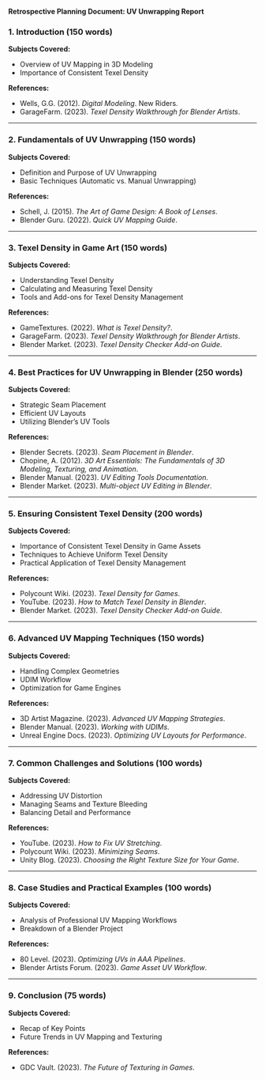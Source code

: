 **Retrospective Planning Document: UV Unwrapping Report**

### **1. Introduction (150 words)**
**Subjects Covered:**
- Overview of UV Mapping in 3D Modeling
- Importance of Consistent Texel Density

**References:**
- Wells, G.G. (2012). *Digital Modeling*. New Riders.
- GarageFarm. (2023). *Texel Density Walkthrough for Blender Artists*.

---

### **2. Fundamentals of UV Unwrapping (150 words)**
**Subjects Covered:**
- Definition and Purpose of UV Unwrapping
- Basic Techniques (Automatic vs. Manual Unwrapping)

**References:**
- Schell, J. (2015). *The Art of Game Design: A Book of Lenses*.
- Blender Guru. (2022). *Quick UV Mapping Guide*.

---

### **3. Texel Density in Game Art (150 words)**
**Subjects Covered:**
- Understanding Texel Density
- Calculating and Measuring Texel Density
- Tools and Add-ons for Texel Density Management

**References:**
- GameTextures. (2022). *What is Texel Density?*.
- GarageFarm. (2023). *Texel Density Walkthrough for Blender Artists*.
- Blender Market. (2023). *Texel Density Checker Add-on Guide*.

---

### **4. Best Practices for UV Unwrapping in Blender (250 words)**
**Subjects Covered:**
- Strategic Seam Placement
- Efficient UV Layouts
- Utilizing Blender’s UV Tools

**References:**
- Blender Secrets. (2023). *Seam Placement in Blender*.
- Chopine, A. (2012). *3D Art Essentials: The Fundamentals of 3D Modeling, Texturing, and Animation*.
- Blender Manual. (2023). *UV Editing Tools Documentation*.
- Blender Market. (2023). *Multi-object UV Editing in Blender*.

---

### **5. Ensuring Consistent Texel Density (200 words)**
**Subjects Covered:**
- Importance of Consistent Texel Density in Game Assets
- Techniques to Achieve Uniform Texel Density
- Practical Application of Texel Density Management

**References:**
- Polycount Wiki. (2023). *Texel Density for Games*.
- YouTube. (2023). *How to Match Texel Density in Blender*.
- Blender Market. (2023). *Texel Density Checker Add-on Guide*.

---

### **6. Advanced UV Mapping Techniques (150 words)**
**Subjects Covered:**
- Handling Complex Geometries
- UDIM Workflow
- Optimization for Game Engines

**References:**
- 3D Artist Magazine. (2023). *Advanced UV Mapping Strategies*.
- Blender Manual. (2023). *Working with UDIMs*.
- Unreal Engine Docs. (2023). *Optimizing UV Layouts for Performance*.

---

### **7. Common Challenges and Solutions (100 words)**
**Subjects Covered:**
- Addressing UV Distortion
- Managing Seams and Texture Bleeding
- Balancing Detail and Performance

**References:**
- YouTube. (2023). *How to Fix UV Stretching*.
- Polycount Wiki. (2023). *Minimizing Seams*.
- Unity Blog. (2023). *Choosing the Right Texture Size for Your Game*.

---

### **8. Case Studies and Practical Examples (100 words)**
**Subjects Covered:**
- Analysis of Professional UV Mapping Workflows
- Breakdown of a Blender Project

**References:**
- 80 Level. (2023). *Optimizing UVs in AAA Pipelines*.
- Blender Artists Forum. (2023). *Game Asset UV Workflow*.

---

### **9. Conclusion (75 words)**
**Subjects Covered:**
- Recap of Key Points
- Future Trends in UV Mapping and Texturing

**References:**
- GDC Vault. (2023). *The Future of Texturing in Games*.

